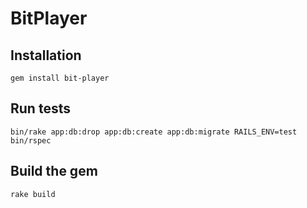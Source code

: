 # BitPlayer

## Installation

    gem install bit-player

## Run tests

    bin/rake app:db:drop app:db:create app:db:migrate RAILS_ENV=test
    bin/rspec

## Build the gem

    rake build
